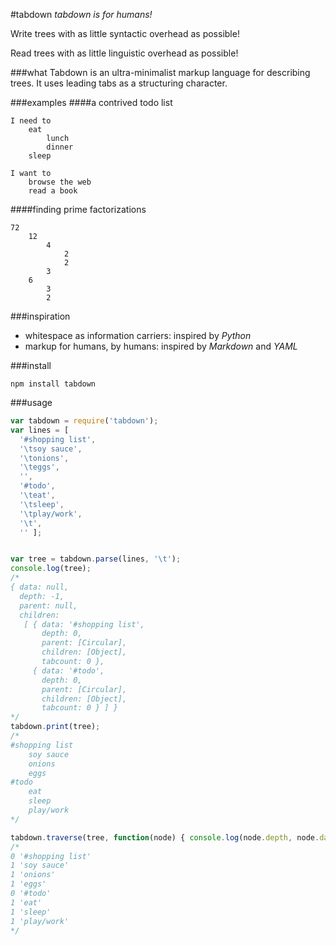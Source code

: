 #tabdown
_tabdown is for humans!_

Write trees with as little syntactic overhead as possible!

Read trees with as little linguistic overhead as possible!

###what
Tabdown is an ultra-minimalist markup language for describing trees. It uses leading tabs as a structuring character.

###examples
####a contrived todo list
```
I need to
	eat
		lunch
		dinner
	sleep

I want to
	browse the web
	read a book

```

####finding prime factorizations
```
72
	12
		4
			2
			2
		3
	6
		3
		2
```

###inspiration
- whitespace as information carriers: inspired by _Python_
- markup for humans, by humans: inspired by _Markdown_ and _YAML_

###install
```
npm install tabdown
```

###usage
```javascript
var tabdown = require('tabdown');
var lines = [ 
  '#shopping list',
  '\tsoy sauce',
  '\tonions',
  '\teggs',
  '',
  '#todo',
  '\teat',
  '\tsleep',
  '\tplay/work',
  '\t',
  '' ];


var tree = tabdown.parse(lines, '\t');
console.log(tree);
/*
{ data: null,
  depth: -1,
  parent: null,
  children: 
   [ { data: '#shopping list',
       depth: 0,
       parent: [Circular],
       children: [Object],
       tabcount: 0 },
     { data: '#todo',
       depth: 0,
       parent: [Circular],
       children: [Object],
       tabcount: 0 } ] }
*/
tabdown.print(tree);
/*
#shopping list
	soy sauce
	onions
	eggs
#todo
	eat
	sleep
	play/work
*/

tabdown.traverse(tree, function(node) { console.log(node.depth, node.data)});
/*
0 '#shopping list'
1 'soy sauce'
1 'onions'
1 'eggs'
0 '#todo'
1 'eat'
1 'sleep'
1 'play/work'
*/
```
